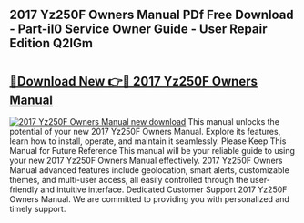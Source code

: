 ## 2017 Yz250F Owners Manual PDf Free Download - Part-iI0 Service Owner Guide - User Repair Edition Q2lGm

# <h2><a href="http://bc82960.oget.top/?id=2017+Yz250F+Owners+Manual">🔗Download New 👉🔴 2017 Yz250F Owners Manual</a></h2>

[![2017 Yz250F Owners Manual new download](https://i.imgur.com/5g1atiW.png)](http://bc82960.oget.top/?id=2017+Yz250F+Owners+Manual)
This manual unlocks the potential of your new 2017 Yz250F Owners Manual. Explore its features, learn how to install, operate, and maintain it seamlessly. Please Keep This Manual for Future Reference This manual will be your reliable guide to using your new 2017 Yz250F Owners Manual effectively. 2017 Yz250F Owners Manual advanced features include geolocation, smart alerts, customizable themes, and multi-user access, all easily controlled through the user-friendly and intuitive interface. Dedicated Customer Support 2017 Yz250F Owners Manual. We are committed to providing you with personalized and timely support.
